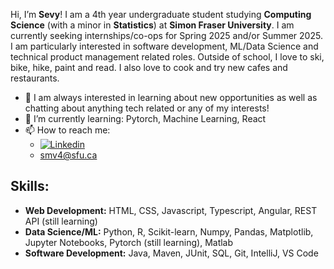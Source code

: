Hi, I’m **Sevy**! I am a 4th year undergraduate student studying **Computing Science** (with a minor in **Statistics**) at **Simon Fraser University**.  I am currently seeking internships/co-ops for Spring 2025 and/or Summer 2025. I am particularly 
interested in software development, ML/Data Science and technical product management related roles. Outside of school, I love to ski, bike, hike, paint and read. I also love to cook and try new cafes and restaurants. 
- 💬 I am always interested in learning about new opportunities as well as chatting about anything tech related or any of my interests! 
- 🌱 I’m currently learning: Pytorch, Machine Learning, React
- 📫 How to reach me:
  - [![Linkedin](https://img.shields.io/badge/-LinkedIn-blue?style=flat&logo=Linkedin&logoColor=white)](https://www.linkedin.com/in/sevy-veeken-9660a2254/)
  - smv4@sfu.ca
 
## Skills:
- **Web Development:** HTML, CSS, Javascript, Typescript, Angular, REST API (still learning)
- **Data Science/ML:** Python, R, Scikit-learn, Numpy, Pandas, Matplotlib, Jupyter Notebooks, Pytorch (still learning), Matlab
- **Software Development:** Java, Maven, JUnit, SQL, Git, IntelliJ, VS Code

<!---
SevyV/SevyV is a ✨ special ✨ repository because its `README.md` (this file) appears on your GitHub profile.
You can click the Preview link to take a look at your changes.
--->
